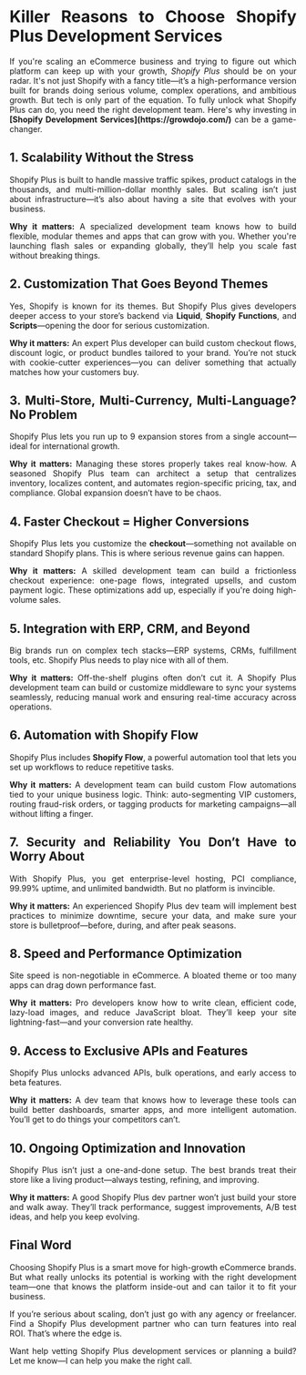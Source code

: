 <h1 style="text-align: justify;"><strong>Killer Reasons to Choose Shopify Plus Development Services</strong></h1>
<p style="text-align: justify;" data-block-id="dc269e2b-23bf-46c5-af89-078c9bad6fdc">If you're scaling an eCommerce business and trying to figure out which platform can keep up with your growth, <em>Shopify Plus</em> should be on your radar. It's not just Shopify with a fancy title&mdash;it&rsquo;s a high-performance version built for brands doing serious volume, complex operations, and ambitious growth. But tech is only part of the equation. To fully unlock what Shopify Plus can do, you need the right development team. Here's why investing in <strong>[Shopify Development Services](https://growdojo.com/)</strong> can be a game-changer.</p>
<h2 style="text-align: justify;" data-block-id="26c042d6-9644-48ad-946f-92a2569139c6">1. <strong>Scalability Without the Stress</strong></h2>
<p style="text-align: justify;" data-block-id="1d21f0aa-9451-4dfa-8684-42fd0f97da26">Shopify Plus is built to handle massive traffic spikes, product catalogs in the thousands, and multi-million-dollar monthly sales. But scaling isn&rsquo;t just about infrastructure&mdash;it&rsquo;s also about having a site that evolves with your business.</p>
<p style="text-align: justify;" data-block-id="f87c9860-10a8-402b-bf5a-4effec2a7901"><strong>Why it matters:</strong> A specialized development team knows how to build flexible, modular themes and apps that can grow with you. Whether you're launching flash sales or expanding globally, they&rsquo;ll help you scale fast without breaking things.</p>
<h2 style="text-align: justify;" data-block-id="be3b7e85-99bb-43e8-b3a8-3e18a0f20507">2. <strong>Customization That Goes Beyond Themes</strong></h2>
<p style="text-align: justify;" data-block-id="66f1f79c-dd95-4a3c-a7ee-238b77b0a101">Yes, Shopify is known for its themes. But Shopify Plus gives developers deeper access to your store&rsquo;s backend via <strong>Liquid</strong>, <strong>Shopify Functions</strong>, and <strong>Scripts</strong>&mdash;opening the door for serious customization.</p>
<p style="text-align: justify;" data-block-id="d06161b3-d1f8-4a83-b20e-1d1e5952cab2"><strong>Why it matters:</strong> An expert Plus developer can build custom checkout flows, discount logic, or product bundles tailored to your brand. You&rsquo;re not stuck with cookie-cutter experiences&mdash;you can deliver something that actually matches how your customers buy.</p>
<h2 style="text-align: justify;" data-block-id="fd5a4d6b-cd15-4de9-9553-b3550809bc1e">3. <strong>Multi-Store, Multi-Currency, Multi-Language? No Problem</strong></h2>
<p style="text-align: justify;" data-block-id="76b39fd0-bedd-4fd8-8bda-8407bbb35f31">Shopify Plus lets you run up to 9 expansion stores from a single account&mdash;ideal for international growth.</p>
<p style="text-align: justify;" data-block-id="188e800f-d24a-4f38-9d05-b621e55f487f"><strong>Why it matters:</strong> Managing these stores properly takes real know-how. A seasoned Shopify Plus team can architect a setup that centralizes inventory, localizes content, and automates region-specific pricing, tax, and compliance. Global expansion doesn&rsquo;t have to be chaos.</p>
<h2 style="text-align: justify;" data-block-id="3cdbda64-3374-4179-aaf1-6ea7f9a157ab">4. <strong>Faster Checkout = Higher Conversions</strong></h2>
<p style="text-align: justify;" data-block-id="10041834-74b0-4d40-8bce-501eec652307">Shopify Plus lets you customize the <strong>checkout</strong>&mdash;something not available on standard Shopify plans. This is where serious revenue gains can happen.</p>
<p style="text-align: justify;" data-block-id="dbd2bc92-4c99-445f-9526-62d8bc4343a4"><strong>Why it matters:</strong> A skilled development team can build a frictionless checkout experience: one-page flows, integrated upsells, and custom payment logic. These optimizations add up, especially if you're doing high-volume sales.</p>
<h2 style="text-align: justify;" data-block-id="4d676231-36e4-4ff5-9ab0-27740a278b33">5. <strong>Integration with ERP, CRM, and Beyond</strong></h2>
<p style="text-align: justify;" data-block-id="bbfb29cf-3ce5-4d78-ba45-35c4cd1cb8a1">Big brands run on complex tech stacks&mdash;ERP systems, CRMs, fulfillment tools, etc. Shopify Plus needs to play nice with all of them.</p>
<p style="text-align: justify;" data-block-id="58511970-f4e5-4df2-8eda-745af626914f"><strong>Why it matters:</strong> Off-the-shelf plugins often don&rsquo;t cut it. A Shopify Plus development team can build or customize middleware to sync your systems seamlessly, reducing manual work and ensuring real-time accuracy across operations.</p>
<h2 style="text-align: justify;" data-block-id="c830f5ea-d496-49c9-9229-a4e591461225">6. <strong>Automation with Shopify Flow</strong></h2>
<p style="text-align: justify;" data-block-id="c9730b5f-3c23-43ac-a60c-1ba03fda1ebf">Shopify Plus includes <strong>Shopify Flow</strong>, a powerful automation tool that lets you set up workflows to reduce repetitive tasks.</p>
<p style="text-align: justify;" data-block-id="cb9581d3-8ffa-4c3b-afdf-f99a3f41b5f4"><strong>Why it matters:</strong> A development team can build custom Flow automations tied to your unique business logic. Think: auto-segmenting VIP customers, routing fraud-risk orders, or tagging products for marketing campaigns&mdash;all without lifting a finger.</p>
<h2 style="text-align: justify;" data-block-id="aad64cd6-c9cd-4dba-b0c7-0ff3eddb963d">7. <strong>Security and Reliability You Don&rsquo;t Have to Worry About</strong></h2>
<p style="text-align: justify;" data-block-id="0c4c986f-00e5-4dde-8e15-c16da2e563ac">With Shopify Plus, you get enterprise-level hosting, PCI compliance, 99.99% uptime, and unlimited bandwidth. But no platform is invincible.</p>
<p style="text-align: justify;" data-block-id="b481e3df-7927-4a18-a9e7-f33f45c2069f"><strong>Why it matters:</strong> An experienced Shopify Plus dev team will implement best practices to minimize downtime, secure your data, and make sure your store is bulletproof&mdash;before, during, and after peak seasons.</p>
<h2 style="text-align: justify;" data-block-id="f4e9a5eb-881c-4b85-9fec-d09e3e128958">8. <strong>Speed and Performance Optimization</strong></h2>
<p style="text-align: justify;" data-block-id="0831db4a-88a2-45a9-a771-36329c035f48">Site speed is non-negotiable in eCommerce. A bloated theme or too many apps can drag down performance fast.</p>
<p style="text-align: justify;" data-block-id="9e9845bf-6c1d-4fa7-87e3-7947da185f27"><strong>Why it matters:</strong> Pro developers know how to write clean, efficient code, lazy-load images, and reduce JavaScript bloat. They&rsquo;ll keep your site lightning-fast&mdash;and your conversion rate healthy.</p>
<h2 style="text-align: justify;" data-block-id="902ba962-b2e5-4731-a9db-181915045552">9. <strong>Access to Exclusive APIs and Features</strong></h2>
<p style="text-align: justify;" data-block-id="bfa2029d-d5bd-4c74-99a4-ca0e9a27cc1f">Shopify Plus unlocks advanced APIs, bulk operations, and early access to beta features.</p>
<p style="text-align: justify;" data-block-id="ee759555-e7fe-42db-b47d-12020e73fdd7"><strong>Why it matters:</strong> A dev team that knows how to leverage these tools can build better dashboards, smarter apps, and more intelligent automation. You&rsquo;ll get to do things your competitors can&rsquo;t.</p>
<h2 style="text-align: justify;" data-block-id="70d687e6-9a6e-420d-b36b-d972ec0f06dd">10. <strong>Ongoing Optimization and Innovation</strong></h2>
<p style="text-align: justify;" data-block-id="da3cc7e9-8c86-412c-a94c-1cba0ace7a03">Shopify Plus isn&rsquo;t just a one-and-done setup. The best brands treat their store like a living product&mdash;always testing, refining, and improving.</p>
<p style="text-align: justify;" data-block-id="a0c6e28f-aedb-40e3-9164-2b105b5bfeb5"><strong>Why it matters:</strong> A good Shopify Plus dev partner won&rsquo;t just build your store and walk away. They&rsquo;ll track performance, suggest improvements, A/B test ideas, and help you keep evolving.</p>
<h2 style="text-align: justify;" data-block-id="49638e05-6781-4cec-9436-6b45f4daba70">Final Word</h2>
<p style="text-align: justify;" data-block-id="bc34e07d-c3ee-4935-bf0a-be2387bf3a63">Choosing Shopify Plus is a smart move for high-growth eCommerce brands. But what really unlocks its potential is working with the right development team&mdash;one that knows the platform inside-out and can tailor it to fit your business.</p>
<p style="text-align: justify;" data-block-id="f0830e73-0d91-4917-8d3d-262328382330">If you&rsquo;re serious about scaling, don&rsquo;t just go with any agency or freelancer. Find a Shopify Plus development partner who can turn features into real ROI. That&rsquo;s where the edge is.</p>
<p style="text-align: justify;" data-block-id="c0fe0144-aeda-42d1-9e56-20f0d33a2c33">Want help vetting Shopify Plus development services or planning a build? Let me know&mdash;I can help you make the right call.</p>
